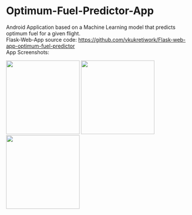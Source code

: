 # Optimum-Fuel-Predictor-App
Android Application based on a Machine Learning model that predicts optimum fuel for a given flight.  
Flask-Web-App source code: https://github.com/vkukretiwork/Flask-web-app-optimum-fuel-predictor  
App Screenshots:  

<img src="https://github.com/vkukretiwork/Optimum-Fuel-Predictor-App/assets/81283669/6f152351-9130-4a55-9260-3e144dbabb73" width="200">  
<img src="https://github.com/vkukretiwork/Optimum-Fuel-Predictor-App/assets/81283669/95020a49-d7aa-48f0-8918-e2573e72e5a1" width="200">
<img src="https://github.com/vkukretiwork/Optimum-Fuel-Predictor-App/assets/81283669/d570f6f9-e615-4f15-bfb7-c02ee91de63b" width="200">
